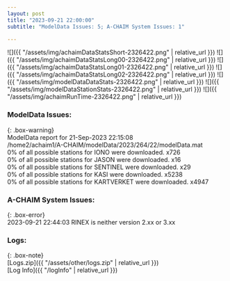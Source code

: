 ```yaml
---
layout: post
title: "2023-09-21 22:00:00"
subtitle: "ModelData Issues: 5; A-CHAIM System Issues: 1"

---
```


![]({{ "/assets/img/achaimDataStatsShort-2326422.png" | relative_url }})
![]({{ "/assets/img/achaimDataStatsLong00-2326422.png" | relative_url }})
![]({{ "/assets/img/achaimDataStatsLong01-2326422.png" | relative_url }})
![]({{ "/assets/img/achaimDataStatsLong02-2326422.png" | relative_url }})
![]({{ "/assets/img/modelDataDataStats-2326422.png" | relative_url }})
![]({{ "/assets/img/modelDataStationStats-2326422.png" | relative_url }})
![]({{ "/assets/img/achaimRunTime-2326422.png" | relative_url }})


### ModelData Issues:  
  
{: .box-warning}  
 ModelData report for 21-Sep-2023 22:15:08   
 /home2/achaim1/A-CHAIM/modelData/2023/264/22/modelData.mat   
 0% of all possible stations for IONO were downloaded. x726   
 0% of all possible stations for JASON were downloaded. x16   
 0% of all possible stations for SENTINEL were downloaded. x29   
 0% of all possible stations for KASI were downloaded. x5238   
 0% of all possible stations for KARTVERKET were downloaded. x4947   
  
### A-CHAIM System Issues:  
  
{: .box-error}  
2023-09-21 22:44:03 RINEX is neither version 2.xx or 3.xx  

### Logs:  
  
{: .box-note}  
[Logs.zip]({{ "/assets/other/logs.zip" | relative_url }})  
[Log Info]({{ "/logInfo" | relative_url }})  
